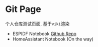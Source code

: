 # Git Page

个人仓库测试页面, 基于`viki`渲染

- ESPIDF Notebook [Github Repo](https://github.com/changzhen976/ESPIDF-LVGL-NoteBook)
- HomeAssistant Notebook (On the way)